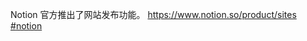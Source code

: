 <p>Notion 官方推出了网站发布功能。 <a href="https://www.notion.so/product/sites" target="_blank" rel="nofollow noopener" translate="no"><span class="invisible">https://www.</span><span class="">notion.so/product/sites</span><span class="invisible"></span></a> <a href="https://e5n.cc/tags/notion" class="mention hashtag" rel="tag">#<span>notion</span></a></p>